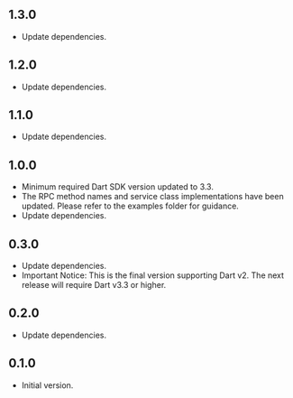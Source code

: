 ## 1.3.0

- Update dependencies.

## 1.2.0

- Update dependencies.

## 1.1.0

- Update dependencies.

## 1.0.0

- Minimum required Dart SDK version updated to 3.3.
- The RPC method names and service class implementations have been updated. Please refer to the examples folder for guidance.
- Update dependencies.

## 0.3.0

- Update dependencies.
- Important Notice: This is the final version supporting Dart v2. The next release will require Dart v3.3 or higher.

## 0.2.0

- Update dependencies.

## 0.1.0

- Initial version.
